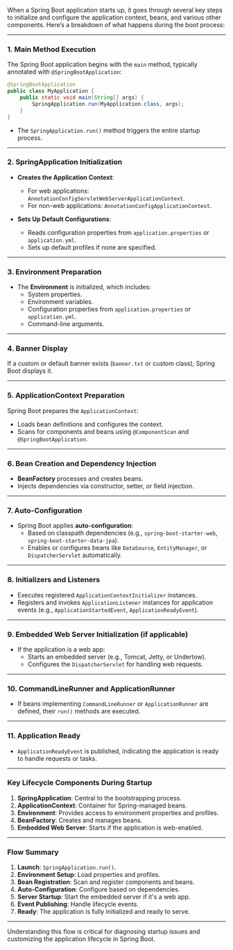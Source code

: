 When a Spring Boot application starts up, it goes through several key steps to initialize and configure the application context, beans, and various other components. Here’s a breakdown of what happens during the boot process:

---

### **1. Main Method Execution**
The Spring Boot application begins with the `main` method, typically annotated with `@SpringBootApplication`:

```java
@SpringBootApplication
public class MyApplication {
    public static void main(String[] args) {
        SpringApplication.run(MyApplication.class, args);
    }
}
```

- The `SpringApplication.run()` method triggers the entire startup process.

---

### **2. SpringApplication Initialization**
- **Creates the Application Context**:
  - For web applications: `AnnotationConfigServletWebServerApplicationContext`.
  - For non-web applications: `AnnotationConfigApplicationContext`.

- **Sets Up Default Configurations**:
  - Reads configuration properties from `application.properties` or `application.yml`.
  - Sets up default profiles if none are specified.

---

### **3. Environment Preparation**
- The **Environment** is initialized, which includes:
  - System properties.
  - Environment variables.
  - Configuration properties from `application.properties` or `application.yml`.
  - Command-line arguments.

---

### **4. Banner Display**
If a custom or default banner exists (`banner.txt` or custom class), Spring Boot displays it.

---

### **5. ApplicationContext Preparation**
Spring Boot prepares the `ApplicationContext`:
- Loads bean definitions and configures the context.
- Scans for components and beans using `@ComponentScan` and `@SpringBootApplication`.

---

### **6. Bean Creation and Dependency Injection**
- **BeanFactory** processes and creates beans.
- Injects dependencies via constructor, setter, or field injection.

---

### **7. Auto-Configuration**
- Spring Boot applies **auto-configuration**:
  - Based on classpath dependencies (e.g., `spring-boot-starter-web`, `spring-boot-starter-data-jpa`).
  - Enables or configures beans like `DataSource`, `EntityManager`, or `DispatcherServlet` automatically.

---

### **8. Initializers and Listeners**
- Executes registered `ApplicationContextInitializer` instances.
- Registers and invokes `ApplicationListener` instances for application events (e.g., `ApplicationStartedEvent`, `ApplicationReadyEvent`).

---

### **9. Embedded Web Server Initialization (if applicable)**
- If the application is a web app:
  - Starts an embedded server (e.g., Tomcat, Jetty, or Undertow).
  - Configures the `DispatcherServlet` for handling web requests.

---

### **10. CommandLineRunner and ApplicationRunner**
- If beans implementing `CommandLineRunner` or `ApplicationRunner` are defined, their `run()` methods are executed.

---

### **11. Application Ready**
- `ApplicationReadyEvent` is published, indicating the application is ready to handle requests or tasks.

---

### **Key Lifecycle Components During Startup**
1. **SpringApplication**: Central to the bootstrapping process.
2. **ApplicationContext**: Container for Spring-managed beans.
3. **Environment**: Provides access to environment properties and profiles.
4. **BeanFactory**: Creates and manages beans.
5. **Embedded Web Server**: Starts if the application is web-enabled.

---

### **Flow Summary**
1. **Launch**: `SpringApplication.run()`.
2. **Environment Setup**: Load properties and profiles.
3. **Bean Registration**: Scan and register components and beans.
4. **Auto-Configuration**: Configure based on dependencies.
5. **Server Startup**: Start the embedded server if it's a web app.
6. **Event Publishing**: Handle lifecycle events.
7. **Ready**: The application is fully initialized and ready to serve.

---

Understanding this flow is critical for diagnosing startup issues and customizing the application lifecycle in Spring Boot.